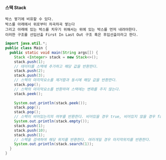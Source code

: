 #### 스택 Stack
    박스 쌓기에 비유할 수 있다.
    박스를 아래에서 위로부터 차곡차곡 쌓는다
    그리고 아래에 있는 박스를 치우기 위해서는 위에 있는 박스를 먼저 내려야한다.
    이러한 구조를 선입선출 First In Last Out 구조 혹은 후입선출이라고 한다.


``` java
import java.util.*;
public class Main {
  public static void main(String args[]) {
    Stack <Integer> stack = new Stack<>();
    stack.push(1);
    // 데이터를 스택에 추가하고 해당 값을 반환한다.
    stack.push(2);
    stack.push(3);
    // 스택의 마지막요소를 제거함과 동시에 해당 값을 반환한다.
    stack.pop();
    // 스택의 마지막요소를 반환하며 스택에는 변화를 주지 않는다.
    stack.peek();
    
    System.out.println(stack.peek());
    stack.pop();
    stack.pop();
    // 스택이 비어있는지의 여부를 반환한다. 비어있을 경우 true, 비어있지 않을 경우 false 반환한다.
    System.out.println(stack.empty());
    stack.push(1);
    stack.push(10);
    stack.push(1);
    // 스택을 검색하여 해당 위치를 반환한다. 여러개일 경우 마지막위치를 반환한다.
    System.out.println(stack.search(1));
  }
}
```
